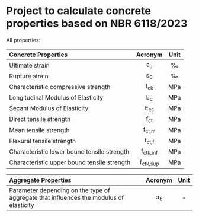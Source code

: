# Project to calculate concrete properties based on NBR 6118/2023

All properties:

| Concrete Properties                                                      | Acronym               | Unit    |
| :---                                                                     | :---:                 | :---:   |
| Ultimate strain                                                           | &epsilon;<sub>u</sub> | ‰       |
| Rupture strain                                                            | &epsilon;<sub>0</sub> | ‰       |
| Characteristic compressive strength                                       | f<sub>ck</sub>        | MPa     |
| Longitudinal Modulus of Elasticity                                        | E<sub>c</sub>         | MPa     |
| Secant Modulus of Elasticity                                              | E<sub>cs</sub>        | MPa     |
| Direct tensile strength                                                   | f<sub>ct</sub>        | MPa     |
| Mean tensile strength                                                     | f<sub>ct,m</sub>      | MPa     |
| Flexural tensile strength                                                 | f<sub>ct,f</sub>      | MPa     |
| Characteristic lower bound tensile strength                               | f<sub>ctk,inf</sub>   | MPa     |
| Characteristic upper bound tensile strength                               | f<sub>ctk,sup</sub>   | MPa     |

| Aggregate Properties                                                                   | Acronym               | Unit    |
| :---                                                                                   | :---:                 | :---:   |
| Parameter depending on the type of aggregate that influences the modulus of elasticity | α<sub>E</sub>         | -       |
